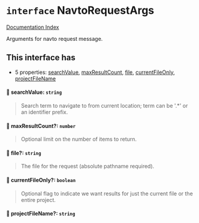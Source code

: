 # `interface` NavtoRequestArgs

[Documentation Index](../README.md)

Arguments for navto request message.

## This interface has

- 5 properties:
[searchValue](#-searchvalue-string),
[maxResultCount](#-maxresultcount-number),
[file](#-file-string),
[currentFileOnly](#-currentfileonly-boolean),
[projectFileName](#-projectfilename-string)


#### 📄 searchValue: `string`

> Search term to navigate to from current location; term can
> be '.*' or an identifier prefix.



#### 📄 maxResultCount?: `number`

> Optional limit on the number of items to return.



#### 📄 file?: `string`

> The file for the request (absolute pathname required).



#### 📄 currentFileOnly?: `boolean`

> Optional flag to indicate we want results for just the current file
> or the entire project.



#### 📄 projectFileName?: `string`



